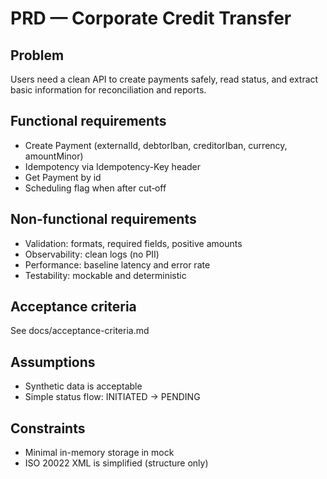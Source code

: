 # PRD — Corporate Credit Transfer

## Problem
Users need a clean API to create payments safely, read status, and extract basic information for reconciliation and reports.

## Functional requirements
- Create Payment (externalId, debtorIban, creditorIban, currency, amountMinor)
- Idempotency via Idempotency-Key header
- Get Payment by id
- Scheduling flag when after cut‑off

## Non‑functional requirements
- Validation: formats, required fields, positive amounts
- Observability: clean logs (no PII)
- Performance: baseline latency and error rate
- Testability: mockable and deterministic

## Acceptance criteria
See docs/acceptance-criteria.md

## Assumptions
- Synthetic data is acceptable
- Simple status flow: INITIATED → PENDING

## Constraints
- Minimal in-memory storage in mock
- ISO 20022 XML is simplified (structure only)
